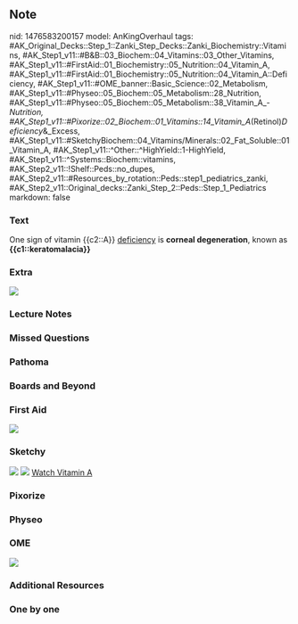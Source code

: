 ## Note
nid: 1476583200157
model: AnKingOverhaul
tags: #AK_Original_Decks::Step_1::Zanki_Step_Decks::Zanki_Biochemistry::Vitamins, #AK_Step1_v11::#B&B::03_Biochem::04_Vitamins::03_Other_Vitamins, #AK_Step1_v11::#FirstAid::01_Biochemistry::05_Nutrition::04_Vitamin_A, #AK_Step1_v11::#FirstAid::01_Biochemistry::05_Nutrition::04_Vitamin_A::Deficiency, #AK_Step1_v11::#OME_banner::Basic_Science::02_Metabolism, #AK_Step1_v11::#Physeo::05_Biochem::05_Metabolism::28_Nutrition, #AK_Step1_v11::#Physeo::05_Biochem::05_Metabolism::38_Vitamin_A_-_Nutrition, #AK_Step1_v11::#Pixorize::02_Biochem::01_Vitamins::14_Vitamin_A_(Retinol)_Deficiency_&_Excess, #AK_Step1_v11::#SketchyBiochem::04_Vitamins/Minerals::02_Fat_Soluble::01_Vitamin_A, #AK_Step1_v11::^Other::^HighYield::1-HighYield, #AK_Step1_v11::^Systems::Biochem::vitamins, #AK_Step2_v11::!Shelf::Peds::no_dupes, #AK_Step2_v11::#Resources_by_rotation::Peds::step1_pediatrics_zanki, #AK_Step2_v11::Original_decks::Zanki_Step_2::Peds::Step_1_Pediatrics
markdown: false

### Text
<div>
  <div>
    <div>
      <div>
        One sign of vitamin {{c2::A}} <u>deficiency</u> is
        <b>corneal degeneration</b>, known as
        <b>{{c1::keratomalacia}}</b>
      </div>
    </div>
  </div>
</div>

### Extra
<img src="Keratomalacia-4.jpg">

### Lecture Notes


### Missed Questions


### Pathoma


### Boards and Beyond


### First Aid
<img src="tmpalfTiO.png">

### Sketchy
<img src="Screen%20Shot%202021-01-07%20at%2015.31.55.jpg">
<img src="Screen%20Shot%202021-01-07%20at%2015.32.15.jpg"> <a href=
"https://dashboard.sketchy.com/study/medical/courses/medical-biochemistry/units/medical-biochemistry-vitamins-minerals/videos/medical-biochemistry-vitamins-and-minerals-fat-soluble-vitamins-vitamin-a?utm_source=anki&utm_medium=partnership&utm_campaign=february_update&utm_content=medical">
Watch Vitamin A</a>

### Pixorize


### Physeo


### OME
<div class="ome-widget">
  <a href=
  "https://onlinemeded.org/spa/metabolism?ref=anki"><img src=
  "_OME_AnkiFlashcards_Topic_1.png"></a>
</div>

### Additional Resources


### One by one

